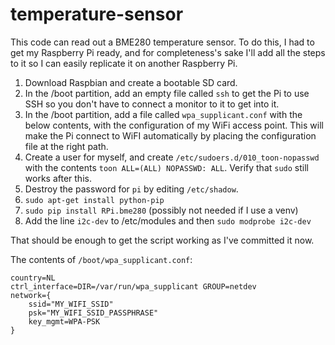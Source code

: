 # temperature-sensor

This code can read out a BME280 temperature sensor. To do this, I had to get my
Raspberry Pi ready, and for completeness's sake I'll add all the steps to it so
I can easily replicate it on another Raspberry Pi.

1. Download Raspbian and create a bootable SD card.
2. In the /boot partition, add an empty file called `ssh` to get the Pi to use
   SSH so you don't have to connect a monitor to it to get into it.
3. In the /boot partition, add a file called `wpa_supplicant.conf` with the
   below contents, with the configuration of my WiFi access point. This will
   make the Pi connect to WiFI automatically by placing the configuration file
   at the right path.
4. Create a user for myself, and create `/etc/sudoers.d/010_toon-nopasswd` with
   the contents `toon ALL=(ALL) NOPASSWD: ALL`. Verify that `sudo` still works
   after this.
5. Destroy the password for `pi` by editing `/etc/shadow`.
6. `sudo apt-get install python-pip`
7. `sudo pip install RPi.bme280` (possibly not needed if I use a venv)
8. Add the line `i2c-dev` to /etc/modules and then `sudo modprobe i2c-dev`

That should be enough to get the script working as I've committed it now.

The contents of `/boot/wpa_supplicant.conf`:

    country=NL
    ctrl_interface=DIR=/var/run/wpa_supplicant GROUP=netdev
    network={
        ssid="MY_WIFI_SSID"
        psk="MY_WIFI_SSID_PASSPHRASE"
        key_mgmt=WPA-PSK
    }

